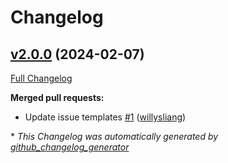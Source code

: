 # Changelog

## [v2.0.0](https://github.com/willysliang/core/tree/v2.0.0) (2024-02-07)

[Full Changelog](https://github.com/willysliang/core/compare/a2ba40356d4f3a1731838279191695d08cc3c27b...v2.0.0)

**Merged pull requests:**

- Update issue templates [\#1](https://github.com/willysliang/core/pull/1) ([willysliang](https://github.com/willysliang))



\* *This Changelog was automatically generated by [github_changelog_generator](https://github.com/github-changelog-generator/github-changelog-generator)*
